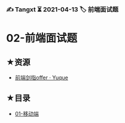 ### ✍️ Tangxt ⏳ 2021-04-13 🏷️ 前端面试题

# 02-前端面试题

## ★资源

- [前端剑指offer · Yuque](https://www.yuque.com/jirengu/gifilq)

## ★目录

- [01-移动端](./01/README.md)

